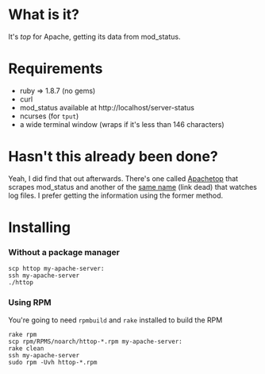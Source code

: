 # What is it? #
It's _top_ for Apache, getting its data from mod\_status.

# Requirements #
- ruby => 1.8.7 (no gems)
- curl
- mod\_status available at http://localhost/server-status
- ncurses (for `tput`)
- a wide terminal window (wraps if it's less than 146 characters)

# Hasn't this already been done? #
Yeah, I did find that out afterwards. There's one called [Apachetop](https://github.com/JeremyJones/Apachetop) that scrapes mod\_status and another of the [same name](http://clueful.shagged.org/apachetop/) (link dead) that watches log files. I prefer getting the information using the former method.

# Installing #
### Without a package manager ###
    scp httop my-apache-server:
    ssh my-apache-server
    ./httop

### Using RPM ###
You're going to need `rpmbuild` and `rake` installed to build the RPM
```
rake rpm
scp rpm/RPMS/noarch/httop-*.rpm my-apache-server:
rake clean
ssh my-apache-server
sudo rpm -Uvh httop-*.rpm
```
